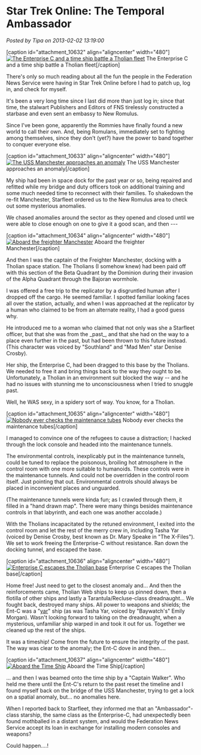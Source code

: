 # Star Trek Online: The Temporal Ambassador

*Posted by Tipa on 2013-02-02 13:19:00*

[caption id="attachment\_10632" align="aligncenter" width="480"][![](../uploads/2013/02/GameClient-2013-02-02-09-50-33-30-480x343.jpg "The Enterprise C and a time ship battle a Tholian fleet")](../uploads/2013/02/GameClient-2013-02-02-09-50-33-30.jpg) The Enterprise C and a time ship battle a Tholian fleet[/caption]

There's only so much reading about all the fun the people in the Federation News Service were having in Star Trek Online before I had to patch up, log in, and check for myself.

It's been a very long time since I last did more than just log in; since that time, the stalwart Publishers and Editors of FNS tirelessly constructed a starbase and even sent an embassy to New Romulus.

Since I've been gone, apparently the Rommies have finally found a new world to call their own. And, being Romulans, immediately set to fighting among themselves, since they don't (yet?) have the power to band together to conquer everyone else.

[caption id="attachment\_10633" align="aligncenter" width="480"][![](../uploads/2013/02/GameClient-2013-02-02-08-46-47-66-480x343.jpg "The USS Manchester approaches an anomaly")](../uploads/2013/02/GameClient-2013-02-02-08-46-47-66.jpg) The USS Manchester approaches an anomaly[/caption]

My ship had been in space dock for the past year or so, being repaired and refitted while my bridge and duty officers took on additional training and some much needed time to reconnect with their families. To shakedown the re-fit Manchester, Starfleet ordered us to the New Romulus area to check out some mysterious anomalies.

We chased anomalies around the sector as they opened and closed until we were able to close enough on one to give it a good scan, and then ---

[caption id="attachment\_10634" align="aligncenter" width="480"][![](../uploads/2013/02/GameClient-2013-02-02-08-48-19-83-480x343.jpg "Aboard the freighter Manchester")](../uploads/2013/02/GameClient-2013-02-02-08-48-19-83.jpg) Aboard the freighter Manchester[/caption]

And then I was the captain of the Freighter Manchester, docking with a Tholian space station. The Tholians (I somehow knew) had been paid off with this section of the Beta Quadrant by the Dominion during their invasion of the Alpha Quadrant through the Bajoran wormhole. 

I was offered a free trip to the replicator by a disgruntled human after I dropped off the cargo. He seemed familiar. I spotted familiar looking faces all over the station, actually, and when I was approached at the replicator by a human who claimed to be from an alternate reality, I had a good guess why.

He introduced me to a woman who claimed that not only was she a Starfleet officer, but that she was from the \_past\_, and that she had on the way to a place even further in the past, but had been thrown to this future instead. (This character was voiced by "Southland" and "Mad Men" star Denise Crosby).

Her ship, the Enterprise C, had been dragged to this base by the Tholians. We needed to free it and bring things back to the way they ought to be. Unfortunately, a Tholian in an environment suit blocked the way -- and he had no issues with stunning me to unconsciousness when I tried to snuggle past.

Well, he WAS sexy, in a spidery sort of way. You know, for a Tholian.

[caption id="attachment\_10635" align="aligncenter" width="480"][![](../uploads/2013/02/GameClient-2013-02-02-09-16-30-97-480x343.jpg "Nobody ever checks the maintenance tubes")](../uploads/2013/02/GameClient-2013-02-02-09-16-30-97.jpg) Nobody ever checks the maintenance tubes[/caption]

I managed to convince one of the refugees to cause a distraction; I hacked through the lock console and headed into the maintenance tunnels.

The environmental controls, inexplicably put in the maintenance tunnels, could be tuned to replace the poisonous, broiling hot atmosphere in the control room with one more suitable to humanoids. These controls were in the maintenance tunnels. And could not be overridden in the control room itself. Just pointing that out. Environmental controls should always be placed in inconvenient places and unguarded.

(The maintenance tunnels were kinda fun; as I crawled through them, it filled in a "hand drawn map". There were many things besides maintenance controls in that labyrinth, and each one was another accolade.)

With the Tholians incapacitated by the retuned environment, I exited into the control room and let the rest of the merry crew in, including Tasha Yar (voiced by Denise Crosby, best known as Dr. Mary Speake in "The X-Files"). We set to work freeing the Enterprise-C without resistance. Ran down the docking tunnel, and escaped the base.

[caption id="attachment\_10636" align="aligncenter" width="480"][![](../uploads/2013/02/GameClient-2013-02-02-09-31-56-47-480x343.jpg "Enterprise C escapes the Tholian base")](../uploads/2013/02/GameClient-2013-02-02-09-31-56-47.jpg) Enterprise C escapes the Tholian base[/caption]

Home free! Just need to get to the closest anomaly and... And then the reinforcements came, Tholian Web ships to keep us pinned down, then a flotilla of other ships and lastly a Tarantula/Recluse-class dreadnaught... We fought back, destroyed many ships. All power to weapons and shields; the Ent-C was a "[yar](http://en.wiktionary.org/wiki/yar)" ship (as was Tasha Yar, voiced by "Baywatch's" Emily Morgan). Wasn't looking forward to taking on the dreadnaught, when a mysterious, unfamiliar ship warped in and took it out for us. Together we cleaned up the rest of the ships.

It was a timeship! Come from the future to ensure the integrity of the past. The way was clear to the anomaly; the Ent-C dove in and then....

[caption id="attachment\_10637" align="aligncenter" width="480"][![](../uploads/2013/02/GameClient-2013-02-02-09-38-39-52-480x253.jpg "Aboard the Time Ship")](../uploads/2013/02/GameClient-2013-02-02-09-38-39-52.jpg) Aboard the Time Ship[/caption]

... and then I was beamed onto the time ship by a "Captain Walker". Who held me there until the Ent-C's return to the past reset the timeline and I found myself back on the bridge of the USS Manchester, trying to get a lock on a spatial anomaly, but... no anomalies here. 

When I reported back to Starfleet, they informed me that an "Ambassador"-class starship, the same class as the Enterprise-C, had unexpectedly been found mothballed in a distant system, and would the Federation News Service accept its loan in exchange for installing modern consoles and weapons?

Could happen....!

